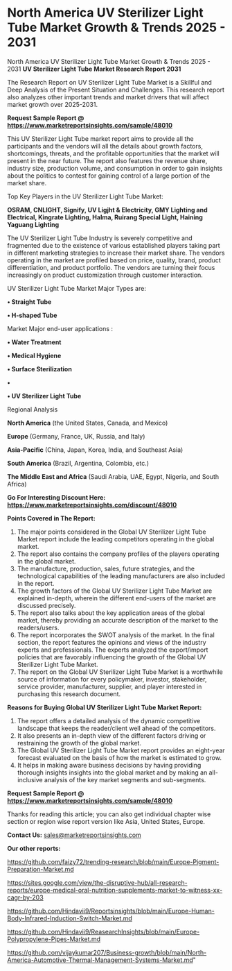 # North America UV Sterilizer Light Tube Market Growth & Trends 2025 - 2031
North America UV Sterilizer Light Tube Market Growth & Trends 2025 - 2031
<strong>UV Sterilizer Light Tube Market Research Report 2031</strong>

The Research Report on UV Sterilizer Light Tube Market is a Skillful and Deep Analysis of the Present Situation and Challenges. This research report also analyzes other important trends and market drivers that will affect market growth over 2025-2031.

<strong>Request Sample Report @ <a href=https://www.marketreportsinsights.com/sample/48010>https://www.marketreportsinsights.com/sample/48010</a></strong>

This UV Sterilizer Light Tube market report aims to provide all the participants and the vendors will all the details about growth factors, shortcomings, threats, and the profitable opportunities that the market will present in the near future. The report also features the revenue share, industry size, production volume, and consumption in order to gain insights about the politics to contest for gaining control of a large portion of the market share.

Top Key Players in the UV Sterilizer Light Tube Market:

<strong>OSRAM, CNLIGHT, Signify, UV Ligjht & Electricity, GMY Lighting and Electrical, Kingrate Lighting, Halma, Ruirang Special Light, Haining Yaguang Lighting</strong>

The UV Sterilizer Light Tube Industry is severely competitive and fragmented due to the existence of various established players taking part in different marketing strategies to increase their market share. The vendors operating in the market are profiled based on price, quality, brand, product differentiation, and product portfolio. The vendors are turning their focus increasingly on product customization through customer interaction.

UV Sterilizer Light Tube Market Major Types are:

<strong>•  Straight Tube

•  H-shaped Tube</strong>

Market Major end-user applications :

<strong>•  Water Treatment

•  Medical Hygiene

•  Surface Sterilization

•  

•  UV Sterilizer Light Tube</strong>

Regional Analysis

</u><strong><b>North America</b></strong> (the United States, Canada, and Mexico)

<strong><b>Europe </b></strong>(Germany, France, UK, Russia, and Italy)

<strong><b>Asia-Pacific</b></strong> (China, Japan, Korea, India, and Southeast Asia)

<strong><b>South America</b></strong> (Brazil, Argentina, Colombia, etc.)

<strong><b>The Middle East and Africa</b></strong> (Saudi Arabia, UAE, Egypt, Nigeria, and South Africa)

<strong>Go For Interesting Discount Here: <a href=https://www.marketreportsinsights.com/discount/48010>https://www.marketreportsinsights.com/discount/48010</a></strong>

<strong>Points Covered in The Report:</strong>
<ol>
  <li>The major points considered in the Global UV Sterilizer Light Tube Market report include the leading competitors operating in the global market.</li>
  <li>The report also contains the company profiles of the players operating in the global market.</li>
  <li>The manufacture, production, sales, future strategies, and the technological capabilities of the leading manufacturers are also included in the report.</li>
  <li>The growth factors of the Global UV Sterilizer Light Tube Market are explained in-depth, wherein the different end-users of the market are discussed precisely.</li>
  <li>The report also talks about the key application areas of the global market, thereby providing an accurate description of the market to the readers/users.</li>
  <li>The report incorporates the SWOT analysis of the market. In the final section, the report features the opinions and views of the industry experts and professionals. The experts analyzed the export/import policies that are favorably influencing the growth of the Global UV Sterilizer Light Tube Market.</li>
  <li>The report on the Global UV Sterilizer Light Tube Market is a worthwhile source of information for every policymaker, investor, stakeholder, service provider, manufacturer, supplier, and player interested in purchasing this research document.</li>
</ol>
<strong>Reasons for Buying Global UV Sterilizer Light Tube Market Report:</strong>

<ol>
  <li>The report offers a detailed analysis of the dynamic competitive landscape that keeps the reader/client well ahead of the competitors.</li>
  <li>It also presents an in-depth view of the different factors driving or restraining the growth of the global market.</li>
  <li>The Global UV Sterilizer Light Tube Market report provides an eight-year forecast evaluated on the basis of how the market is estimated to grow.</li>
  <li>It helps in making aware business decisions by having providing thorough insights insights into the global market and by making an all-inclusive analysis of the key market segments and sub-segments.</li>
</ol>
<strong>Request Sample Report @ <a href=https://www.marketreportsinsights.com/sample/48010>https://www.marketreportsinsights.com/sample/48010</a></strong>


Thanks for reading this article; you can also get individual chapter wise section or region wise report version like Asia, United States, Europe.

<strong>Contact Us:</strong>
sales@marketreportsinsights.com

<strong>Our other reports:</strong>

<a href=https://github.com/faizy72/trending-research/blob/main/Europe-Pigment-Preparation-Market.md>https://github.com/faizy72/trending-research/blob/main/Europe-Pigment-Preparation-Market.md</a>

<a href=https://sites.google.com/view/the-disruptive-hub/all-research-reports/europe-medical-oral-nutrition-supplements-market-to-witness-xx-cagr-by-203>https://sites.google.com/view/the-disruptive-hub/all-research-reports/europe-medical-oral-nutrition-supplements-market-to-witness-xx-cagr-by-203</a>

<a href=https://github.com/Hindavii9/Reportsinsights/blob/main/Europe-Human-Body-Infrared-Induction-Switch-Market.md>https://github.com/Hindavii9/Reportsinsights/blob/main/Europe-Human-Body-Infrared-Induction-Switch-Market.md</a>

<a href=https://github.com/Hindavii9/ReasearchInsights/blob/main/Europe-Polypropylene-Pipes-Market.md>https://github.com/Hindavii9/ReasearchInsights/blob/main/Europe-Polypropylene-Pipes-Market.md</a>

<a href=https://github.com/vijaykumar207/Business-growth/blob/main/North-America-Automotive-Thermal-Management-Systems-Market.md>https://github.com/vijaykumar207/Business-growth/blob/main/North-America-Automotive-Thermal-Management-Systems-Market.md</a>"
